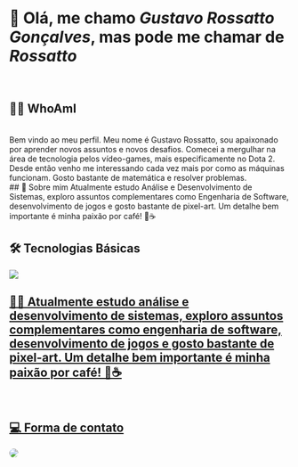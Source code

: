 # 👋 Olá, me chamo *_Gustavo Rossatto Gonçalves_*, mas pode me chamar de *_Rossatto_*
<br>

## 🧙‍♂️ WhoAmI 
<br>
Bem vindo ao meu perfil. Meu nome é Gustavo Rossatto, sou apaixonado por aprender novos assuntos e novos desafios. Comecei a mergulhar na área de tecnologia pelos vídeo-games, mais especificamente no Dota 2. Desde então venho me interessando cada vez mais por como as máquinas funcionam. Gosto bastante de matemática e resolver problemas.
<br>
## 🧠 Sobre mim
Atualmente estudo Análise e Desenvolvimento de Sistemas, exploro assuntos complementares como Engenharia de Software, desenvolvimento de jogos e gosto bastante de pixel-art. Um detalhe bem importante é minha paixão por café! 💓☕
<br>

## 🛠️ Tecnologias Básicas  
  <a href="https://skillicons.dev">
    <img src="https://skillicons.dev/icons?i=git,vim,c,bash" />

## 🧑‍🎓 Atualmente estudo análise e desenvolvimento de sistemas, exploro assuntos complementares como engenharia de software, desenvolvimento de jogos e gosto bastante de pixel-art. Um detalhe bem importante é minha paixão por café! 💓☕ 
<br>
    
## 💻 Forma de contato
<a href="mailto:rossatto.gus@gmail.com"><img src="https://img.shields.io/badge/Gmail-D14836?style=for-the-badge&logo=gmail&logoColor=white" style="border-radius:50px" target="_blank"></a>

